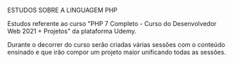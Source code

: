 ESTUDOS SOBRE A LINGUAGEM PHP

Estudos referente ao curso "PHP 7 Completo - Curso do Desenvolvedor Web 2021 + Projetos" da plataforma Udemy.

Durante o decorrer do curso serão criadas várias sessões com o conteúdo ensinado e que irão compor um projeto maior unificando todas as sessões.
